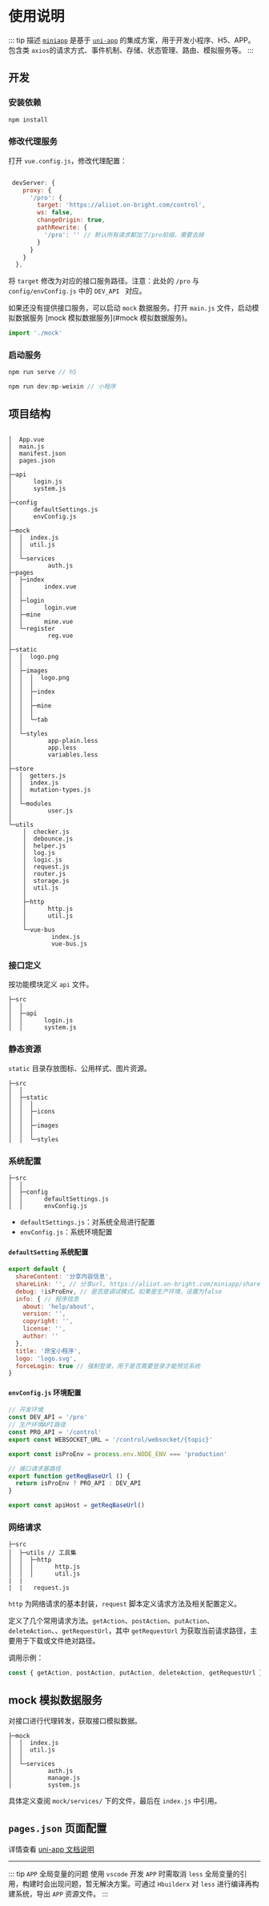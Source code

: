 # 使用说明

::: tip 描述
[`miniapp`](http://git.on-bright.com:8081/iweb/miniapp) 是基于 [`uni-app`](https://uniapp.dcloud.io/README) 的集成方案，用于开发小程序、H5、APP。包含类 `axios`的请求方式、事件机制、存储、状态管理、路由、模拟服务等。
:::

## 开发

### 安装依赖

```js
npm install
```

### 修改代理服务

打开 `vue.config.js`，修改代理配置：

```javascript

 devServer: {
    proxy: {
      '/pro': {
        target: 'https://aliiot.on-bright.com/control',
        ws: false,
        changeOrigin: true,
        pathRewrite: {
          '/pro': '' // 默认所有请求都加了/pro前缀，需要去掉
        }
      }
    }
  },
```

将 `target` 修改为对应的接口服务路径。注意：此处的 `/pro` 与 `config/envConfig.js` 中的 `DEV_API ` 对应。

如果还没有提供接口服务，可以启动 `mock` 数据服务。打开 `main.js` 文件，启动模拟数据服务 [mock 模拟数据服务](#mock 模拟数据服务)。

```javascript
import './mock'
```

### 启动服务

```javascript
npm run serve // h5

npm run dev:mp-weixin // 小程序
```

## 项目结构

```tree

│  App.vue
│  main.js
│  manifest.json
│  pages.json
│  
├─api
│      login.js
│      system.js
│      
├─config
│      defaultSettings.js
│      envConfig.js
│      
├─mock
│  │  index.js
│  │  util.js
│  │  
│  └─services
│          auth.js
├─pages
│  ├─index
│  │      index.vue
│  │      
│  ├─login
│  │      login.vue
│  ├─mine
│  │      mine.vue
│  └─register
│          reg.vue
│          
├─static
│  │  logo.png
│  │  
│  ├─images
│  │  │  logo.png
│  │  │  
│  │  ├─index
│  │  │      
│  │  ├─mine
│  │  │      
│  │  └─tab
│  │          
│  └─styles
│          app-plain.less
│          app.less
│          variables.less
│          
├─store
│  │  getters.js
│  │  index.js
│  │  mutation-types.js
│  │  
│  └─modules
│          user.js
│          
└─utils
    │  checker.js
    │  debounce.js
    │  helper.js
    │  log.js
    │  logic.js
    │  request.js
    │  router.js
    │  storage.js
    │  util.js
    │  
    ├─http
    │      http.js
    │      util.js
    │      
    └─vue-bus
            index.js
            vue-bus.js
```

### 接口定义

按功能模块定义 `api` 文件。

```text
├─src
│  │  
│  ├─api
│  │      login.js
│  │      system.js
```

### 静态资源

`static` 目录存放图标、公用样式、图片资源。

```text
├─src
│  │  
│  ├─static
│  │  │  
│  │  ├─icons
│  │  │      
│  │  ├─images
│  │  │      
│  │  └─styles
```

### 系统配置

```text
├─src
│  │  
│  ├─config
│  │      defaultSettings.js
│  │      envConfig.js
```

- `defaultSettings.js`：对系统全局进行配置
- `envConfig.js`：系统环境配置

#### `defaultSetting` 系统配置

```js
export default {
  shareContent: '分享内容信息',
  shareLink: '', // 分享url, https://aliiot.on-bright.com/miniapp/share/4
  debug: !isProEnv, // 是否是调试模式。如果是生产环境，设置为false
  info: { // 程序信息
    about: 'help/about',
    version: '',
    copyright: '',
    license: '',
    author: ''
  },
  title: '昂宝小程序',
  logo: 'logo.svg',
  forceLogin: true // 强制登录，用于是否需要登录才能预览系统
}
```

#### `envConfig.js` 环境配置

```javascript
// 开发环境
const DEV_API = '/pro'
// 生产环境API路径
const PRO_API = '/control'
export const WEBSOCKET_URL = '/control/websocket/{topic}'

export const isProEnv = process.env.NODE_ENV === 'production'

// 接口请求基路径
export function getReqBaseUrl () {
  return isProEnv ? PRO_API : DEV_API
}

export const apiHost = getReqBaseUrl()
```

### 网络请求

```text
├─src
│  ├─utils // 工具集
│  │  ├─http
│  │  │      http.js
│  │  │      util.js
|  |  
|  |   request.js
```

`http` 为网络请求的基本封装，`request` 脚本定义请求方法及相关配置定义。

定义了几个常用请求方法。`getAction`、`postAction`、`putAction`、`deleteAction`、、`getRequestUrl`，其中 `getRequestUrl` 为获取当前请求路径，主要用于下载或文件绝对路径。

调用示例：

```js
const { getAction, postAction, putAction, deleteAction, getRequestUrl } from '@/utils/request'
```

## mock 模拟数据服务

对接口进行代理转发，获取接口模拟数据。

```text
├─mock
│  │  index.js
│  │  util.js
│  │  
│  └─services
│          auth.js
│          manage.js
│          system.js
```

具体定义查阅 `mock/services/` 下的文件，最后在 `index.js` 中引用。

## `pages.json` 页面配置

详情查看 [uni-app 文档说明](https://uniapp.dcloud.io/collocation/pages)

----

::: tip `APP` 全局变量的问题
使用 `vscode` 开发 `APP` 时需取消 `less` 全局变量的引用，构建时会出现问题，暂无解决方案。可通过 `Hbuilderx` 对 `less` 进行编译再构建系统，导出 `APP` 资源文件。
:::